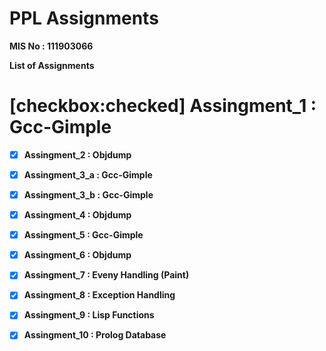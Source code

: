 # PPL Assignments

<b>MIS No : 111903066<b>

List of Assignments

# [checkbox:checked] Assingment_1 : Gcc-Gimple
  
-[x] Assingment_2 : Objdump

-[x] Assingment_3_a : Gcc-Gimple
  
-[x] Assingment_3_b : Gcc-Gimple
  
-[x] Assingment_4 : Objdump

-[x] Assingment_5 : Gcc-Gimple
  
-[x] Assingment_6 : Objdump

-[x] Assingment_7 : Eveny Handling (Paint)
  
-[x] Assingment_8 : Exception Handling

-[x] Assingment_9 : Lisp Functions
  
-[x] Assingment_10 : Prolog Database
